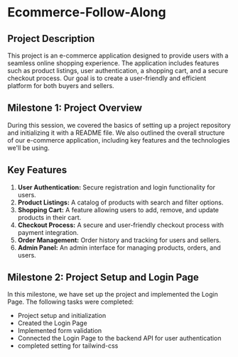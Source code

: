 # Ecommerce-Follow-Along

## Project Description
This project is an e-commerce application designed to provide users with a seamless online shopping experience. The application includes features such as product listings, user authentication, a shopping cart, and a secure checkout process. Our goal is to create a user-friendly and efficient platform for both buyers and sellers.

## Milestone 1: Project Overview
During this session, we covered the basics of setting up a project repository and initializing it with a README file. We also outlined the overall structure of our e-commerce application, including key features and the technologies we'll be using.

## Key Features
1. **User Authentication:** Secure registration and login functionality for users.
2. **Product Listings:** A catalog of products with search and filter options.
3. **Shopping Cart:** A feature allowing users to add, remove, and update products in their cart.
4. **Checkout Process:** A secure and user-friendly checkout process with payment integration.
5. **Order Management:** Order history and tracking for users and sellers.
6. **Admin Panel:** An admin interface for managing products, orders, and users.

## Milestone 2: Project Setup and Login Page

In this milestone, we have set up the project and implemented the Login Page. The following tasks were completed:
- Project setup and initialization
- Created the Login Page
- Implemented form validation
- Connected the Login Page to the backend API for user authentication
- completed setting for tailwind-css

